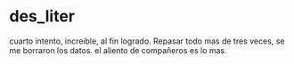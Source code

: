 # des_liter
cuarto intento, increible, al fin logrado. Repasar todo mas de tres veces, se me borraron los datos. el aliento de compañeros es lo mas.
